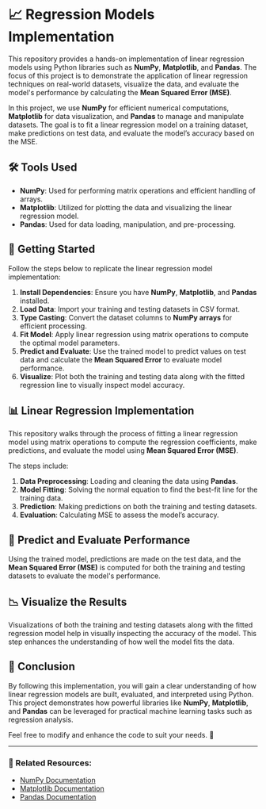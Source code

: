 # 📈 Regression Models Implementation

This repository provides a hands-on implementation of linear regression models using Python libraries such as **NumPy**, **Matplotlib**, and **Pandas**. The focus of this project is to demonstrate the application of linear regression techniques on real-world datasets, visualize the data, and evaluate the model's performance by calculating the **Mean Squared Error (MSE)**.

In this project, we use **NumPy** for efficient numerical computations, **Matplotlib** for data visualization, and **Pandas** to manage and manipulate datasets. The goal is to fit a linear regression model on a training dataset, make predictions on test data, and evaluate the model’s accuracy based on the MSE.

## 🛠️ Tools Used
- **NumPy**: Used for performing matrix operations and efficient handling of arrays.
- **Matplotlib**: Utilized for plotting the data and visualizing the linear regression model.
- **Pandas**: Used for data loading, manipulation, and pre-processing.

## 🚀 Getting Started
Follow the steps below to replicate the linear regression model implementation:
1. **Install Dependencies**: Ensure you have **NumPy**, **Matplotlib**, and **Pandas** installed.
2. **Load Data**: Import your training and testing datasets in CSV format.
3. **Type Casting**: Convert the dataset columns to **NumPy arrays** for efficient processing.
4. **Fit Model**: Apply linear regression using matrix operations to compute the optimal model parameters.
5. **Predict and Evaluate**: Use the trained model to predict values on test data and calculate the **Mean Squared Error** to evaluate model performance.
6. **Visualize**: Plot both the training and testing data along with the fitted regression line to visually inspect model accuracy.

## 📊 Linear Regression Implementation
This repository walks through the process of fitting a linear regression model using matrix operations to compute the regression coefficients, make predictions, and evaluate the model using **Mean Squared Error (MSE)**.

The steps include:
1. **Data Preprocessing**: Loading and cleaning the data using **Pandas**.
2. **Model Fitting**: Solving the normal equation to find the best-fit line for the training data.
3. **Prediction**: Making predictions on both the training and testing datasets.
4. **Evaluation**: Calculating MSE to assess the model’s accuracy.

## 🔮 Predict and Evaluate Performance
Using the trained model, predictions are made on the test data, and the **Mean Squared Error (MSE)** is computed for both the training and testing datasets to evaluate the model's performance.

## 📉 Visualize the Results
Visualizations of both the training and testing datasets along with the fitted regression model help in visually inspecting the accuracy of the model. This step enhances the understanding of how well the model fits the data.

## 🏁 Conclusion
By following this implementation, you will gain a clear understanding of how linear regression models are built, evaluated, and interpreted using Python. This project demonstrates how powerful libraries like **NumPy**, **Matplotlib**, and **Pandas** can be leveraged for practical machine learning tasks such as regression analysis.

Feel free to modify and enhance the code to suit your needs. 🚀

---
### 🔗 Related Resources:
- [NumPy Documentation](https://numpy.org/doc/)
- [Matplotlib Documentation](https://matplotlib.org/stable/contents.html)
- [Pandas Documentation](https://pandas.pydata.org/docs/)
